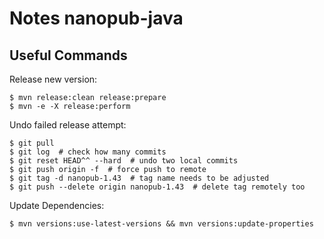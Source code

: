 # Notes nanopub-java

## Useful Commands

Release new version:

    $ mvn release:clean release:prepare
    $ mvn -e -X release:perform

Undo failed release attempt:

    $ git pull
    $ git log  # check how many commits
    $ git reset HEAD^^ --hard  # undo two local commits
    $ git push origin -f  # force push to remote
    $ git tag -d nanopub-1.43  # tag name needs to be adjusted
    $ git push --delete origin nanopub-1.43  # delete tag remotely too

Update Dependencies:

    $ mvn versions:use-latest-versions && mvn versions:update-properties
